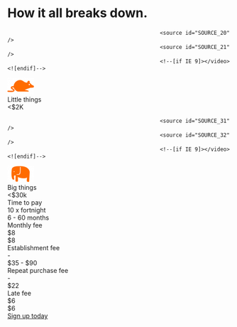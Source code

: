<div id="DIV_1">
			<div id="DIV_4">
				<div id="DIV_5">
					<h1 id="H1_6">
						How it all <span id="SPAN_7">breaks down.</span>
					</h1>
					<p id="P_8">
						<a id="A_9"></a>
					</p>
				</div>
				<div id="DIV_10">
					<div id="DIV_11">
						<div id="DIV_12">
							<div id="DIV_13">
								<div id="DIV_14">
								</div>
								<div id="DIV_15">
									<div id="DIV_16">
										<div id="DIV_17">
											<div id="DIV_18">
												<picture id="PICTURE_19">
													<!--[if IE 9]><video style="display: none;"><![endif]-->

													<source id="SOURCE_20" />
													<source id="SOURCE_21" />
													<!--[if IE 9]></video><![endif]-->
<img src="img/index/mouse-little%20things.png" alt="little things" id="IMG_22" />
												</picture>
											</div>
											<div id="DIV_23">
												<div id="DIV_24">
													Little things
												</div>
												<div id="DIV_25">
													&lt;$2K
												</div>
											</div>
										</div>
									</div>
								</div>
								<div id="DIV_26">
									<div id="DIV_27">
										<div id="DIV_28">
											<div id="DIV_29">
												<picture id="PICTURE_30">
													<!--[if IE 9]><video style="display: none;"><![endif]-->

													<source id="SOURCE_31" />
													<source id="SOURCE_32" />
													<!--[if IE 9]></video><![endif]-->
<img src="img/index/elephant-Big%20things.png" alt="big things" id="IMG_33" />
												</picture>
											</div>
											<div id="DIV_34">
												<div id="DIV_35">
													Big things
												</div>
												<div id="DIV_36">
													&lt;$30k
												</div>
											</div>
										</div>
									</div>
								</div>
							</div>
							<div id="DIV_37">
								<div id="DIV_38">
									Time to pay
								</div>
								<div id="DIV_41">
									<div id="DIV_42">
										10 x fortnight
									</div>
								</div>
								<div id="DIV_43">
									<div id="DIV_44">
										6 - 60 months
									</div>
								</div>
							</div>
							<div id="DIV_45">
								<div id="DIV_46">
									Monthly fee
								</div>
								<div id="DIV_49">
									<div id="DIV_50">
										$8
									</div>
								</div>
								<div id="DIV_51">
									<div id="DIV_52">
										$8
									</div>
								</div>
							</div>
							<div id="DIV_53">
								<div id="DIV_54">
									Establishment fee
								</div>
								<div id="DIV_57">
									<div id="DIV_58">
										-
									</div>
								</div>
								<div id="DIV_59">
									<div id="DIV_60">
										$35 - $90
									</div>
								</div>
							</div>
							<div id="DIV_61">
								<div id="DIV_62">
									Repeat purchase fee
								</div>
								<div id="DIV_65">
									<div id="DIV_66">
										-
									</div>
								</div>
								<div id="DIV_67">
									<div id="DIV_68">
										$22
									</div>
								</div>
							</div>
							<div id="DIV_69">
								<div id="DIV_70">
									Late fee
								</div>
								<div id="DIV_73">
									<div id="DIV_74">
										$6
									</div>
								</div>
								<div id="DIV_75">
									<div id="DIV_76">
										$6
									</div>
								</div>
							</div>
						</div>
					</div>
				</div>
				<div id="DIV_77">
					<div id="DIV_78">
						<a href="https://buyer.shophumm.com.au/registration" id="A_79">Sign up today</a>
					</div>
				</div>
			</div>
</div>